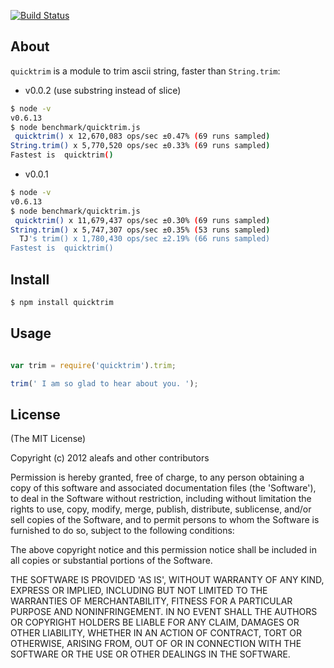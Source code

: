 [![Build Status](https://secure.travis-ci.org/aleafs/quicktrim.png?branch=master)](http://travis-ci.org/aleafs/quicktrim)

## About

`quicktrim` is a module to trim ascii string, faster than `String.trim`:

* v0.0.2 (use substring instead of slice)

```bash
$ node -v
v0.6.13
$ node benchmark/quicktrim.js
 quicktrim() x 12,670,083 ops/sec ±0.47% (69 runs sampled)
String.trim() x 5,770,520 ops/sec ±0.33% (69 runs sampled)
Fastest is  quicktrim()
```

* v0.0.1

```bash
$ node -v
v0.6.13
$ node benchmark/quicktrim.js
 quicktrim() x 11,679,437 ops/sec ±0.30% (69 runs sampled)
String.trim() x 5,747,307 ops/sec ±0.35% (53 runs sampled)
  TJ's trim() x 1,780,430 ops/sec ±2.19% (66 runs sampled)
Fastest is  quicktrim()

```

## Install

```bash
$ npm install quicktrim
```

## Usage

```javascript

var trim = require('quicktrim').trim;

trim(' I am so glad to hear about you. ');

```

## License

(The MIT License)

Copyright (c) 2012 aleafs and other contributors

Permission is hereby granted, free of charge, to any person obtaining
a copy of this software and associated documentation files (the
'Software'), to deal in the Software without restriction, including
without limitation the rights to use, copy, modify, merge, publish,
distribute, sublicense, and/or sell copies of the Software, and to
permit persons to whom the Software is furnished to do so, subject to
the following conditions:

The above copyright notice and this permission notice shall be
included in all copies or substantial portions of the Software.

THE SOFTWARE IS PROVIDED 'AS IS', WITHOUT WARRANTY OF ANY KIND,
EXPRESS OR IMPLIED, INCLUDING BUT NOT LIMITED TO THE WARRANTIES OF
MERCHANTABILITY, FITNESS FOR A PARTICULAR PURPOSE AND NONINFRINGEMENT.
IN NO EVENT SHALL THE AUTHORS OR COPYRIGHT HOLDERS BE LIABLE FOR ANY
CLAIM, DAMAGES OR OTHER LIABILITY, WHETHER IN AN ACTION OF CONTRACT,
TORT OR OTHERWISE, ARISING FROM, OUT OF OR IN CONNECTION WITH THE
SOFTWARE OR THE USE OR OTHER DEALINGS IN THE SOFTWARE.
